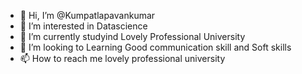 - 👋 Hi, I’m @Kumpatlapavankumar
- 👀 I’m interested in Datascience
- 🌱 I’m currently studyind Lovely Professional University
- 💞️ I’m looking to Learning Good communication skill and Soft skills
- 📫 How to reach me lovely professional university 
<!---
Kumpatlapavankumar is a ✨ special ✨ repository because its `README.md` (this file) appears on your GitHub profile.
You can click the Preview link to take a look at your changes.
--->
